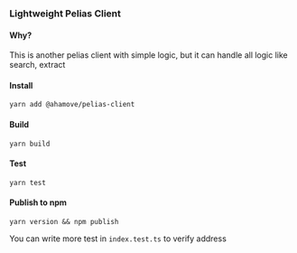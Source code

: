 ### Lightweight Pelias Client
#### Why?
This is another pelias client with simple logic, but it can handle all logic like search, extract

#### Install
```shell
yarn add @ahamove/pelias-client
```

#### Build
```shell
yarn build
```
#### Test
```shell
yarn test
```
#### Publish to npm
```shell
yarn version && npm publish
```
You can write more test in `index.test.ts` to verify address
